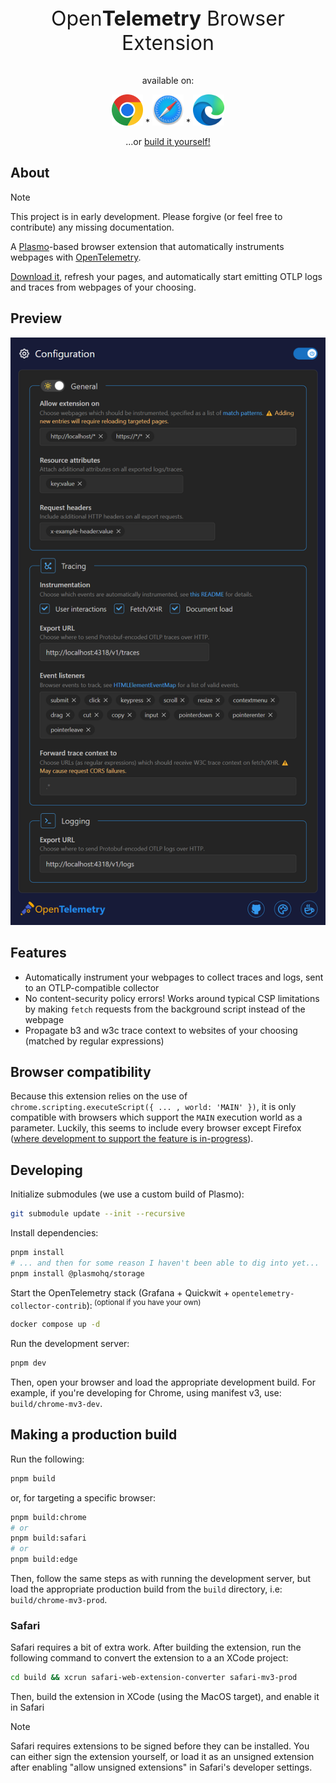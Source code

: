 <div align="center">
    <p style="font-size:2rem">Open<span style="font-weight:bold">Telemetry</span> Browser Extension</p>
    <p>available on:</p>
    <a href=""><img src='./assets/chrome.svg' height=50 alt='chrome download'></img></a>
    *
    <a href=""><img src='./assets/safari.svg' height=50 alt='safari download'></img></a>
    *
    <a href=""><img src='./assets/edge.svg' height=50 alt='edge download'></img></a>
    <p>...or <a href='#making-a-production-build'>build it yourself!</a></p>
</div>


## About

> [!NOTE] 
> This project is in early development. Please forgive (or feel free to contribute) any missing documentation.

A [Plasmo](https://docs.plasmo.com/)-based browser extension that automatically instruments webpages with [OpenTelemetry](https://opentelemetry.io/docs/what-is-opentelemetry/).

[Download it](https://chromewebstore.google.com/detail/opentelemetry-browser-ext/bgjeoaohfhbfabbfhbafjihbobjgniag), refresh your pages, and automatically start emitting OTLP logs and traces from webpages of your choosing.

## Preview

<img src='./assets/store/popup.png' width='524' alt='An example view of the popup UI'/>

## Features

* Automatically instrument your webpages to collect traces and logs, sent to an OTLP-compatible collector
* No content-security policy errors! Works around typical CSP limitations by making `fetch` requests from the background script instead of the webpage
* Propagate b3 and w3c trace context to websites of your choosing (matched by regular expressions)


## Browser compatibility

Because this extension relies on the use of `chrome.scripting.executeScript({ ... , world: 'MAIN' })`, it is only compatible with browsers which support the `MAIN` execution world as a parameter. Luckily, this seems to include every browser except Firefox ([where development to support the feature is in-progress](https://bugzilla.mozilla.org/show_bug.cgi?id=1736575)).

## Developing

Initialize submodules (we use a custom build of Plasmo):

```bash
git submodule update --init --recursive
```

Install dependencies:

```bash
pnpm install
# ... and then for some reason I haven't been able to dig into yet...
pnpm install @plasmohq/storage
```

Start the OpenTelemetry stack (Grafana + Quickwit + `opentelemetry-collector-contrib`):<sup> (optional if you have your own)</sup>
```bash
docker compose up -d
```

Run the development server:

```bash
pnpm dev
```

Then, open your browser and load the appropriate development build. For example, if you're developing for Chrome, using manifest v3, use: `build/chrome-mv3-dev`.

## Making a production build

Run the following:

```bash
pnpm build
```
or, for targeting a specific browser:

```bash
pnpm build:chrome
# or
pnpm build:safari
# or
pnpm build:edge
```

Then, follow the same steps as with running the development server, but load the appropriate production build from the `build` directory, i.e: `build/chrome-mv3-prod`.

### Safari

Safari requires a bit of extra work. After building the extension, run the following command to convert the extension to a an XCode project:

```bash
cd build && xcrun safari-web-extension-converter safari-mv3-prod
```

Then, build the extension in XCode (using the MacOS target), and enable it in Safari

> [!NOTE]
> Safari requires extensions to be signed before they can be installed. You can either sign the extension yourself, or load it as an unsigned extension after enabling "allow unsigned extensions" in Safari's developer settings.
